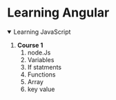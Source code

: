 <h1> Learning Angular </h1>

<details open="open">
  <summary>Learning JavaScript</summary>
   <ol>
    <li> <strong> Course 1 </strong>
            <ol>
              <li>  node.Js</li>
               <li> Variables </li>
               <li> If statments </li>
               <li> Functions </li>
               <li> Array </li>
               <li> key value </li>
            </ol>
      </li>
   </ol>
</details>




